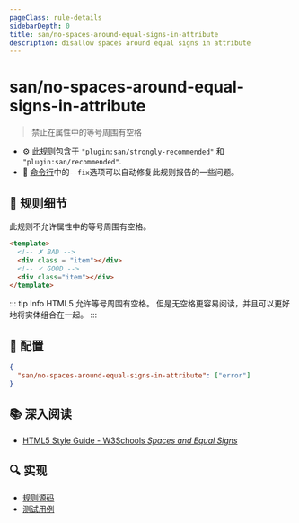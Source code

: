 ```yaml
---
pageClass: rule-details
sidebarDepth: 0
title: san/no-spaces-around-equal-signs-in-attribute
description: disallow spaces around equal signs in attribute
---
```

# san/no-spaces-around-equal-signs-in-attribute
> 禁止在属性中的等号周围有空格

- :gear: 此规则包含于 `"plugin:san/strongly-recommended"` 和 `"plugin:san/recommended"`.
- :wrench: [命令行](https://eslint.org/docs/user-guide/command-line-interface#fixing-problems)中的`--fix`选项可以自动修复此规则报告的一些问题。

## :book: 规则细节

此规则不允许属性中的等号周围有空格。

<eslint-code-block fix :rules="{'san/no-spaces-around-equal-signs-in-attribute': ['error']}">

```html
<template>
  <!-- ✗ BAD -->
  <div class = "item"></div>
  <!-- ✓ GOOD -->
  <div class="item"></div>
</template>
```

</eslint-code-block>

::: tip Info
HTML5 允许等号周围有空格。 但是无空格更容易阅读，并且可以更好地将实体组合在一起。
:::

## :wrench: 配置

```json
{
  "san/no-spaces-around-equal-signs-in-attribute": ["error"]
}
```

## :books: 深入阅读

* [HTML5 Style Guide - W3Schools *Spaces and Equal Signs*](https://www.w3schools.com/html/html5_syntax.asp)

## :mag: 实现

- [规则源码](https://github.com/ecomfe/eslint-plugin-san/blob/main/lib/rules/no-spaces-around-equal-signs-in-attribute.js)
- [测试用例](https://github.com/ecomfe/eslint-plugin-san/tree/main/__tests__/lib/rules/no-spaces-around-equal-signs-in-attribute.test.js)
